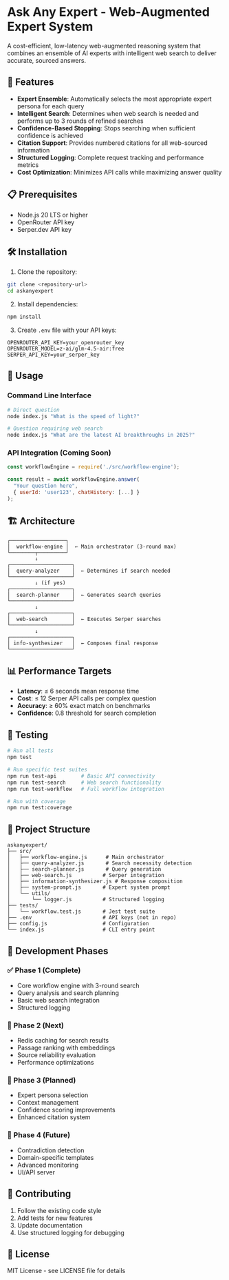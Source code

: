 # Ask Any Expert - Web-Augmented Expert System

A cost-efficient, low-latency web-augmented reasoning system that combines an ensemble of AI experts with intelligent web search to deliver accurate, sourced answers.

## 🚀 Features

- **Expert Ensemble**: Automatically selects the most appropriate expert persona for each query
- **Intelligent Search**: Determines when web search is needed and performs up to 3 rounds of refined searches
- **Confidence-Based Stopping**: Stops searching when sufficient confidence is achieved
- **Citation Support**: Provides numbered citations for all web-sourced information
- **Structured Logging**: Complete request tracking and performance metrics
- **Cost Optimization**: Minimizes API calls while maximizing answer quality

## 📋 Prerequisites

- Node.js 20 LTS or higher
- OpenRouter API key
- Serper.dev API key

## 🛠️ Installation

1. Clone the repository:
```bash
git clone <repository-url>
cd askanyexpert
```

2. Install dependencies:
```bash
npm install
```

3. Create `.env` file with your API keys:
```env
OPENROUTER_API_KEY=your_openrouter_key
OPENROUTER_MODEL=z-ai/glm-4.5-air:free
SERPER_API_KEY=your_serper_key
```

## 🎯 Usage

### Command Line Interface
```bash
# Direct question
node index.js "What is the speed of light?"

# Question requiring web search
node index.js "What are the latest AI breakthroughs in 2025?"
```

### API Integration (Coming Soon)
```javascript
const workflowEngine = require('./src/workflow-engine');

const result = await workflowEngine.answer(
  "Your question here",
  { userId: 'user123', chatHistory: [...] }
);
```

## 🏗️ Architecture

```
┌──────────────────┐
│  workflow-engine │  ← Main orchestrator (3-round max)
└────────┬─────────┘
         ↓
┌────────────────────┐
│  query-analyzer    │  ← Determines if search needed
└────────────────────┘
         ↓ (if yes)
┌────────────────────┐
│  search-planner    │  ← Generates search queries
└────────────────────┘
         ↓
┌────────────────────┐
│  web-search        │  ← Executes Serper searches
└────────────────────┘
         ↓
┌────────────────────┐
│ info-synthesizer   │  ← Composes final response
└────────────────────┘
```

## 📊 Performance Targets

- **Latency**: ≤ 6 seconds mean response time
- **Cost**: ≤ 12 Serper API calls per complex question
- **Accuracy**: ≥ 60% exact match on benchmarks
- **Confidence**: 0.8 threshold for search completion

## 🧪 Testing

```bash
# Run all tests
npm test

# Run specific test suites
npm run test-api        # Basic API connectivity
npm run test-search     # Web search functionality
npm run test-workflow   # Full workflow integration

# Run with coverage
npm run test:coverage
```

## 📁 Project Structure

```
askanyexpert/
├── src/
│   ├── workflow-engine.js      # Main orchestrator
│   ├── query-analyzer.js       # Search necessity detection
│   ├── search-planner.js       # Query generation
│   ├── web-search.js          # Serper integration
│   ├── information-synthesizer.js # Response composition
│   ├── system-prompt.js       # Expert system prompt
│   └── utils/
│       └── logger.js          # Structured logging
├── tests/
│   └── workflow.test.js       # Jest test suite
├── .env                       # API keys (not in repo)
├── config.js                  # Configuration
└── index.js                   # CLI entry point
```

## 🔄 Development Phases

### ✅ Phase 1 (Complete)
- Core workflow engine with 3-round search
- Query analysis and search planning
- Basic web search integration
- Structured logging

### 🚧 Phase 2 (Next)
- Redis caching for search results
- Passage ranking with embeddings
- Source reliability evaluation
- Performance optimizations

### 📅 Phase 3 (Planned)
- Expert persona selection
- Context management
- Confidence scoring improvements
- Enhanced citation system

### 🔮 Phase 4 (Future)
- Contradiction detection
- Domain-specific templates
- Advanced monitoring
- UI/API server

## 🤝 Contributing

1. Follow the existing code style
2. Add tests for new features
3. Update documentation
4. Use structured logging for debugging

## 📝 License

MIT License - see LICENSE file for details